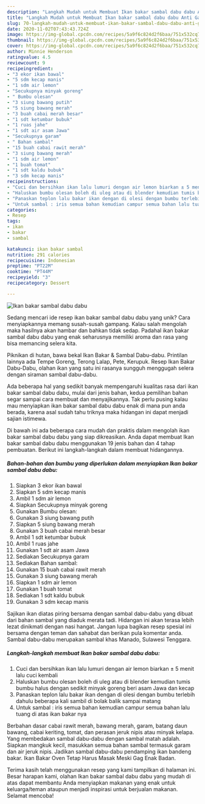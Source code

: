 ```yaml
---
description: "Langkah Mudah untuk Membuat Ikan bakar sambal dabu dabu Anti Gagal"
title: "Langkah Mudah untuk Membuat Ikan bakar sambal dabu dabu Anti Gagal"
slug: 70-langkah-mudah-untuk-membuat-ikan-bakar-sambal-dabu-dabu-anti-gagal
date: 2020-11-02T07:43:43.724Z
image: https://img-global.cpcdn.com/recipes/5a9f6c824d2f6baa/751x532cq70/ikan-bakar-sambal-dabu-dabu-foto-resep-utama.jpg
thumbnail: https://img-global.cpcdn.com/recipes/5a9f6c824d2f6baa/751x532cq70/ikan-bakar-sambal-dabu-dabu-foto-resep-utama.jpg
cover: https://img-global.cpcdn.com/recipes/5a9f6c824d2f6baa/751x532cq70/ikan-bakar-sambal-dabu-dabu-foto-resep-utama.jpg
author: Minnie Henderson
ratingvalue: 4.5
reviewcount: 9
recipeingredient:
- "3 ekor ikan bawal"
- "5 sdm kecap manis"
- "1 sdm air lemon"
- "Secukupnya minyak goreng"
- " Bumbu olesan"
- "3 siung bawang putih"
- "5 siung bawang merah"
- "3 buah cabai merah besar"
- "1 sdt ketumbar bubuk"
- "1 ruas jahe"
- "1 sdt air asam Jawa"
- "Secukupnya garam"
- " Bahan sambal"
- "15 buah cabai rawit merah"
- "3 siung bawang merah"
- "1 sdm air lemon"
- "1 buah tomat"
- "1 sdt kaldu bubuk"
- "3 sdm kecap manis"
recipeinstructions:
- "Cuci dan bersihkan ikan lalu lumuri dengan air lemon biarkan ± 5 menit lalu cuci kembali"
- "Haluskan bumbu olesan boleh di uleg atau di blender kemudian tumis bumbu halus dengan sedikit minyak goreng beri asam Jawa dan kecap"
- "Panaskan teplon lalu bakar ikan dengan di olesi dengan bumbu terlebih dahulu beberapa kali sambil di bolak balik sampai matang"
- "Untuk sambal : iris semua bahan kemudian campur semua bahan lalu tuang di atas ikan bakar nya"
categories:
- Resep
tags:
- ikan
- bakar
- sambal

katakunci: ikan bakar sambal 
nutrition: 291 calories
recipecuisine: Indonesian
preptime: "PT22M"
cooktime: "PT44M"
recipeyield: "3"
recipecategory: Dessert

---
```



![Ikan bakar sambal dabu dabu](https://img-global.cpcdn.com/recipes/5a9f6c824d2f6baa/751x532cq70/ikan-bakar-sambal-dabu-dabu-foto-resep-utama.jpg)

Sedang mencari ide resep ikan bakar sambal dabu dabu yang unik? Cara menyiapkannya memang susah-susah gampang. Kalau salah mengolah maka hasilnya akan hambar dan bahkan tidak sedap. Padahal ikan bakar sambal dabu dabu yang enak seharusnya memiliki aroma dan rasa yang bisa memancing selera kita.

Piknikan di hutan, bawa bekal Ikan Bakar &amp; Sambal Dabu-dabu. Printilan lainnya ada Tempe Goreng, Terong Lalap, Pete, Kerupuk. Resep Ikan Bakar Dabu-Dabu, olahan ikan yang satu ini rasanya sungguh menggugah selera dengan siraman sambal dabu-dabu.

Ada beberapa hal yang sedikit banyak mempengaruhi kualitas rasa dari ikan bakar sambal dabu dabu, mulai dari jenis bahan, kedua pemilihan bahan segar sampai cara membuat dan menyajikannya. Tak perlu pusing kalau mau menyiapkan ikan bakar sambal dabu dabu enak di mana pun anda berada, karena asal sudah tahu triknya maka hidangan ini dapat menjadi sajian istimewa.


Di bawah ini ada beberapa cara mudah dan praktis dalam mengolah ikan bakar sambal dabu dabu yang siap dikreasikan. Anda dapat membuat Ikan bakar sambal dabu dabu menggunakan 19 jenis bahan dan 4 tahap pembuatan. Berikut ini langkah-langkah dalam membuat hidangannya.

<!--inarticleads1-->

##### Bahan-bahan dan bumbu yang diperlukan dalam menyiapkan Ikan bakar sambal dabu dabu:

1. Siapkan 3 ekor ikan bawal
1. Siapkan 5 sdm kecap manis
1. Ambil 1 sdm air lemon
1. Siapkan Secukupnya minyak goreng
1. Gunakan  Bumbu olesan:
1. Gunakan 3 siung bawang putih
1. Siapkan 5 siung bawang merah
1. Gunakan 3 buah cabai merah besar
1. Ambil 1 sdt ketumbar bubuk
1. Ambil 1 ruas jahe
1. Gunakan 1 sdt air asam Jawa
1. Sediakan Secukupnya garam
1. Sediakan  Bahan sambal:
1. Gunakan 15 buah cabai rawit merah
1. Gunakan 3 siung bawang merah
1. Siapkan 1 sdm air lemon
1. Gunakan 1 buah tomat
1. Sediakan 1 sdt kaldu bubuk
1. Gunakan 3 sdm kecap manis


Sajikan ikan diatas piring bersama dengan sambal dabu-dabu yang dibuat dari bahan sambal yang diaduk merata tadi. Hidangan ini akan terasa lebih lezat dinikmati dengan nasi hangat. Jangan lupa bagikan resep spesial ini bersama dengan teman dan sahabat dan berikan pula komentar anda. Sambal dabu-dabu merupakan sambal khas Manado, Sulawesi Tenggara. 

<!--inarticleads2-->

##### Langkah-langkah membuat Ikan bakar sambal dabu dabu:

1. Cuci dan bersihkan ikan lalu lumuri dengan air lemon biarkan ± 5 menit lalu cuci kembali
1. Haluskan bumbu olesan boleh di uleg atau di blender kemudian tumis bumbu halus dengan sedikit minyak goreng beri asam Jawa dan kecap
1. Panaskan teplon lalu bakar ikan dengan di olesi dengan bumbu terlebih dahulu beberapa kali sambil di bolak balik sampai matang
1. Untuk sambal : iris semua bahan kemudian campur semua bahan lalu tuang di atas ikan bakar nya


Berbahan dasar cabai rawit merah, bawang merah, garam, batang daun bawang, cabai keriting, tomat, dan perasan jeruk nipis atau minyak kelapa. Yang membedakan sambal dabu-dabu dengan sambal matah adalah. Siapkan mangkuk kecil, masukkan semua bahan sambal termasuk garam dan air jeruk nipis. Jadikan sambal dabu-dabu pendamping ikan bandeng bakar. Ikan Bakar Oven Tetap Harus Masak Meski Gag Enak Badan. 

Terima kasih telah menggunakan resep yang kami tampilkan di halaman ini. Besar harapan kami, olahan Ikan bakar sambal dabu dabu yang mudah di atas dapat membantu Anda menyiapkan makanan yang enak untuk keluarga/teman ataupun menjadi inspirasi untuk berjualan makanan. Selamat mencoba!
